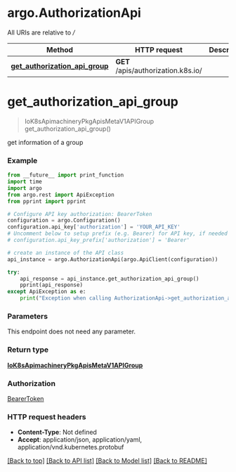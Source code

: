 # argo.AuthorizationApi

All URIs are relative to */*

Method | HTTP request | Description
------------- | ------------- | -------------
[**get_authorization_api_group**](AuthorizationApi.md#get_authorization_api_group) | **GET** /apis/authorization.k8s.io/ | 

# **get_authorization_api_group**
> IoK8sApimachineryPkgApisMetaV1APIGroup get_authorization_api_group()



get information of a group

### Example
```python
from __future__ import print_function
import time
import argo
from argo.rest import ApiException
from pprint import pprint

# Configure API key authorization: BearerToken
configuration = argo.Configuration()
configuration.api_key['authorization'] = 'YOUR_API_KEY'
# Uncomment below to setup prefix (e.g. Bearer) for API key, if needed
# configuration.api_key_prefix['authorization'] = 'Bearer'

# create an instance of the API class
api_instance = argo.AuthorizationApi(argo.ApiClient(configuration))

try:
    api_response = api_instance.get_authorization_api_group()
    pprint(api_response)
except ApiException as e:
    print("Exception when calling AuthorizationApi->get_authorization_api_group: %s\n" % e)
```

### Parameters
This endpoint does not need any parameter.

### Return type

[**IoK8sApimachineryPkgApisMetaV1APIGroup**](IoK8sApimachineryPkgApisMetaV1APIGroup.md)

### Authorization

[BearerToken](../README.md#BearerToken)

### HTTP request headers

 - **Content-Type**: Not defined
 - **Accept**: application/json, application/yaml, application/vnd.kubernetes.protobuf

[[Back to top]](#) [[Back to API list]](../README.md#documentation-for-api-endpoints) [[Back to Model list]](../README.md#documentation-for-models) [[Back to README]](../README.md)

